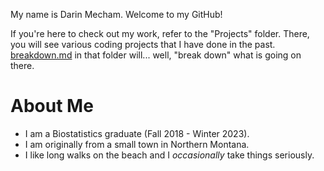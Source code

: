 My name is Darin Mecham. Welcome to my GitHub! 

If you're here to check out my work, refer to the "Projects" folder. There, you will see various coding projects that I have done in the past. [breakdown.md](https://github.com/mechamdarin/mathochist/blob/master/Projects/breakdown.md) in that folder will... well, "break down" what is going on there. 

# About Me

* I am a Biostatistics graduate (Fall 2018 - Winter 2023). 
* I am originally from a small town in Northern Montana.
* I like long walks on the beach and I *occasionally* take things seriously.
